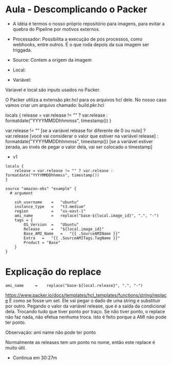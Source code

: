 


# Aula - Descomplicando o Packer

- A idéia é termos o nosso próprio repositório para imagens, para evitar a quebra do Pipeline por motivos externos.


- Processador:
Possibilita a execução de pós processos, como webhooks, entre outros.
É o que roda depois da sua imagem ser triggada.


- Source:
Contem a origem da imagem

- Local:

- Variável:

Variavel e local são inputs usados no Packer.


O Packer utiliza a extensão pkr.hcl para os arquivos hcl dele.
No nosso caso vamos criar um arquivo chamado:
build.pkr.hcl



locals {
    release = var.release != "" ? var.release : formatdate("YYYYMMDDhhmmss", timestamp())
}


var.release != ""   [se a variável release for diferente de 0 ou nulo]
? var.release       [você vai considerar o valor que estiver na variável release]
 : formatdate("YYYYMMDDhhmmss", timestamp())        [se a variável estiver zerada, ao invés de pegar o valor dela, vai ser colocado o timestamp]






- v1
~~~hcl
locals {
    release = var.release != "" ? var.release : formatdate("YYYYMMDDhhmmss", timestamp())
}

source "amazon-ebs" "example" {
  # argument

    ssh_username    =   "ubuntu"
    instance_type   =   "t3.medium"
    region          =   "us-east-1"
    ami_name        =   replace("base-${local.image_id}", ".", "-")
    tags = {
        OS_Version  =   "Ubuntu"
        Release     =   "${local.image_id}"
        Base_AMI_Name   =   "{{ .SourceAMIName }}"
        Extra   =   "{{ .SourceAMITags.TagName }}"
        Product = "Base"
    }
}
~~~




# Explicação do replace

~~~hcl
ami_name     =    replace("base-${local.release}", ".", "-")
~~~

https://www.packer.io/docs/templates/hcl_templates/functions/string/replace
É como se fosse um set.
Ele vai pegar o dado de uma string e substituir por outro.
Pegando o valor da variável release, que é a saída da condicional dela.
Trocando tudo que tiver ponto por traço.
Se não tiver ponto, o replace não faz nada, não efetua nenhuma troca.
Isto é feito porque a AMI não pode ter ponto.

Observação:
    ami name não pode ter ponto

Normalmente as releases tem um ponto no nome, então este replace é muito útil.




- Continua em 30:27m